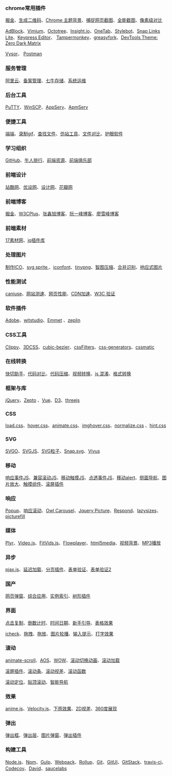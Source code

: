﻿### chrome常用插件
[掘金](https://chrome.google.com/webstore/detail/%E6%8E%98%E9%87%91/lecdifefmmfjnjjinhaennhdlmcaeeeb?utm_source=chrome-app-launcher-info-dialog)、[生成二维码](https://chrome.google.com/webstore/detail/%E4%BA%8C%E7%BB%B4%E7%A0%81qr%E7%A0%81%E7%94%9F%E6%88%90%E5%99%A8qr-code-generato/pflgjjogbmmcmfhfcnlohagkablhbpmg?utm_source=chrome-app-launcher-info-dialog)、[Chrome 主题背景](https://chrome.google.com/webstore/detail/my-chrome-theme/oehpjpccmlcalbenfhnacjeocbjdonic?utm_source=chrome-app-launcher-info-dialog)、[捕捉网页截图](https://chrome.google.com/webstore/detail/capture-webpage-screensho/mcbpblocgmgfnpjjppndjkmgjaogfceg?utm_source=chrome-app-launcher-info-dialog)、[全能截图](https://chrome.google.com/webstore/detail/full-page-screen-capture/fdpohaocaechififmbbbbbknoalclacl?utm_source=chrome-app-launcher-info-dialog)、[像素级对比](https://chrome.google.com/webstore/detail/perfectpixel-by-welldonec/dkaagdgjmgdmbnecmcefdhjekcoceebi?utm_source=chrome-app-launcher-info-dialog)

[AdBlock](https://chrome.google.com/webstore/detail/adblock/gighmmpiobklfepjocnamgkkbiglidom?utm_source=chrome-app-launcher-info-dialog)、[Vimium](https://chrome.google.com/webstore/detail/vimium/dbepggeogbaibhgnhhndojpepiihcmeb?utm_source=chrome-app-launcher-info-dialog)、[Octotree](https://chrome.google.com/webstore/detail/octotree/bkhaagjahfmjljalopjnoealnfndnagc?utm_source=chrome-app-launcher-info-dialog)、[Insight.io](https://chrome.google.com/webstore/detail/insightio-for-github/pmhfgjjhhomfplgmbalncpcohgeijonh/)、[OneTab](https://chrome.google.com/webstore/detail/onetab/chphlpgkkbolifaimnlloiipkdnihall/related?hl=zh-CN)、[Stylebot](https://chrome.google.com/webstore/detail/stylebot/oiaejidbmkiecgbjeifoejpgmdaleoha?utm_source=chrome-app-launcher-info-dialog)、[Snap Links Lite](https://chrome.google.com/webstore/detail/snap-links-lite/ighmoimpbimbhbahbpcapifcplnblhgo?utm_source=chrome-app-launcher-info-dialog)、[Keypress Editor](https://chrome.google.com/webstore/detail/keypress-editor/ghfooiajeobmcfhmajcblmompfdehnli?utm_source=chrome-app-launcher-info-dialog)、
[Tampermonkey](https://chrome.google.com/webstore/detail/tampermonkey/dhdgffkkebhmkfjojejmpbldmpobfkfo)、[greasyfork](https://greasyfork.org/zh-CN)、[DevTools Theme: Zero Dark Matrix](https://chrome.google.com/webstore/detail/devtools-theme-zero-dark/bomhdjeadceaggdgfoefmpeafkjhegbo?utm_source=chrome-app-launcher-info-dialog)

[Vysor](https://chrome.google.com/webstore/detail/vysor/gidgenkbbabolejbgbpnhbimgjbffefm?utm_source=chrome-app-launcher-info-dialog)、
[Postman](https://chrome.google.com/webstore/detail/postman/fhbjgbiflinjbdggehcddcbncdddomop?utm_source=chrome-app-launcher-info-dialog)

### 服务管理
[阿里云](https://www.aliyun.com/)、[备案管理](https://beian.gein.cn/account/login.htm)、[七牛存储](http://www.qiniu.com/)、[系统运维](http://www.osyunwei.com/)

### 后台工具
[PuTTY](http://www.putty.org/)、[WinSCP](http://winscp.net/eng/download.php)、[AppServ](https://www.appservnetwork.com/en/download/)、[ApmServ](http://zyan.cc/apmserv/)

### 便捷工具 
[端端](http://www.clouduolc.com/download.html)、[录制gif](http://www.cockos.com/licecap/)、[查找文件](http://www.listary.com/download)、[仿站工具](http://smalltool.github.io/)、[文件对比](http://sourcegear.com/diffmerge/)、[护眼软件](http://iristech.co/iris/)

### 学习组织
[GitHub](https://github.com/)、[牛人排行](http://githubrank.com/)、[前端资源](https://www.awesomes.cn/)、[前端俱乐部](http://f2er.club/)

### 前端设计 
[站酷网](http://www.zcool.com.cn/)、[优设网](http://www.uisdc.com/)、[设计网](http://www.shejidaren.com/)、[花瓣网](http://huaban.com/)

### 前端博客 
[掘金](http://gold.xitu.io/)、[W3CPlus](http://www.w3cplus.com/)、[张鑫旭博客](http://www.zhangxinxu.com/wordpress/)、[阮一峰博客](http://www.ruanyifeng.com/blog/)、[廖雪峰博客](http://www.liaoxuefeng.com/)

### 前端素材
[17素材网](http://www.17sucai.com/)、[jq插件库](http://www.jq22.com/)

### 处理图片
[制作ICO](http://www.bitbug.net/)、[svg sprite ](https://icomoon.io/)、[iconfont](http://www.iconfont.cn/)、[tinypng](https://tinypng.com/)、[智图压缩](http://zhitu.isux.us/)、[合并识别](http://www.spritecow.com/)、[响应式图片](http://www.responsivebreakpoints.com/)

### 性能测试 
[caniuse](http://caniuse.com/)、[网站测速](http://www.17ce.com/)、[网页性能](https://developers.google.com/speed/pagespeed/insights/)、[CDN加速](http://www.staticfile.org/)、[W3C 验证](http://validator.w3.org/)

### 软件插件 
[Adobe](http://www.adobe.com/creativecloud/catalog/desktop.html)、[witstudio](http://witstudio.net/)、[Emmet](http://emmet.io/) 、[zeplin](https://zeplin.io/)

### CSS工具 
[Clippy](http://bennettfeely.com/clippy/)、[3DCSS](http://thewebrocks.com/demos/3D-css-tester/)、[cubic-bezier](http://cubic-bezier.com/#.17,.67,.83,.67)、[cssFilters](http://www.cssfilters.co/)、[css-generators](http://www.cssreflex.com/css-generators/)、[cssmatic](http://www.cssmatic.com/)

### 在线转换
[快切助手](http://kuaiqie.qdsay.com/)、[代码对比](https://www.diffchecker.com/)、[代码压缩](http://tool.css-js.com/)、[视频转换](http://video.online-convert.com/convert-to-ogg)、[js 混淆](http://utf-8.jp/public/jjencode.html)、[格式转换](https://cloudconvert.com/)

### 框架与库
[jQuery](http://jquery.com/)、[Zepto](http://zeptojs.com/) 、[Vue](https://vuejs.org/)、[D3](https://d3js.org/)、[threejs](https://threejs.org/)

### CSS
[load.css](https://tobiasahlin.com/spinkit/)、[hover.css](https://ianlunn.github.io/Hover/)、[animate.css](https://daneden.github.io/animate.css/)、[imghover.css](https://gudh.github.io/ihover/dist/index.html)、[normalize.css](https://necolas.github.io/normalize.css/) 、[hint.css](https://github.com/chinchang/hint.css)

### SVG
[SVGO](https://github.com/svg/svgo)、[SVGJS](http://svgjs.com/)、[SVG粒子](https://github.com/VincentGarreau/particles.js)、[Snap.svg](http://snapsvg.io/)、[Vivus](https://github.com/maxwellito/vivus)

### 移动
[响应事件JS](http://wicky.nillia.ms/enquire.js/)、[兼容滚动JS](http://iscrolljs.com/)、[移动触摸JS](https://hammerjs.github.io/)、[点透事件JS](https://github.com/ftlabs/fastclick)、[移动alert](https://jaredreich.com/projects/notie)、[侧面导航](https://slideout.js.org/)、[图片放大](http://photoswipe.com/)、[触摸组件](http://idangero.us/swiper/demos/)、[滚屏插件](https://github.com/yanhaijing/zepto.fullpage)

### 响应
[Popup](http://dimsemenov.com/plugins/magnific-popup/)、[响应滚动](https://kenwheeler.github.io/slick/)、[Owl Carousel](https://github.com/OwlCarousel2/OwlCarousel2)、[Jquery Picture](https://github.com/Abban/jQuery-Picture)、[Respond](https://github.com/scottjehl/Respond/)、[lazysizes](https://github.com/aFarkas/lazysizes)、[picturefill](https://github.com/scottjehl/picturefill)

### 媒体
[Plyr](https://plyr.io/)、[Video.js](http://videojs.com/)、[FitVids.js](https://github.com/davatron5000/FitVids.js)、[Flowplayer](https://flowplayer.org/)、[html5media](https://html5media.info/)、[视频背景](https://vodkabears.github.io/vide/)、[MP3播放](https://github.com/goldfire/howler.js)

### 异步 
[pjax.js](http://pjax.herokuapp.com/)、[延迟加载](http://www.appelsiini.net/projects/lazyload)、[分页插件](http://luis-almeida.github.io/jPages/)、[表单验证](https://github.com/jquery-validation/jquery-validation)、[表单验证2](http://parsleyjs.org/)

### 国产
[网页弹窗](http://layer.layui.com/)、[综合应用](http://www.superslide2.com/)、[实例索引](http://fgm.cc/learn/)、[树形插件](https://github.com/zTree/zTree_v3)

### 界面
[点击复制](https://clipboardjs.com/)、[倒数计时](http://flipclockjs.com/)、[时间日期](http://amsul.ca/pickadate.js/)、[新手引导](https://github.com/usablica/intro.js)、[表格效果](http://www.jqueryscript.net/table/Table-Rows-Columns-Cells-Highlighting-Plugin-with-jQuery-Table-Hover.html) 

[icheck](http://icheck.fronteed.com/)、[拖拽](https://github.com/RubaXa/Sortable/)、[拖放](https://github.com/desandro/draggabilly)、[图片轮播](https://github.com/kenwheeler/slick/)、[输入提示](https://github.com/leaverou/awesomplete/)、[打字效果](https://github.com/luisvinicius167/ityped)

### 滚动
[animate-scroll](https://github.com/mpalpha/animate-scroll)、[AOS](https://michalsnik.github.io/aos/)、[WOW](http://mynameismatthieu.com/WOW/)、[滚动切换动画](https://terwanerik.github.io/ScrollTrigger/)、[滚动加载](https://scrollrevealjs.org/)

[滚屏插件](http://alvarotrigo.com/fullPage/)、[滚动条](http://manos.malihu.gr/jquery-custom-content-scroller/)、[滚动视差](https://prinzhorn.github.io/skrollr/)、[滚动函数](https://github.com/imakewebthings/waypoints)

[滚动定位](http://simianstudios.com/portamento/)、[贴顶滚动](http://www.outyear.co.uk/smint/)、[智能导航](https://davist11.github.io/jQuery-One-Page-Nav/)

### 效果
[anime.js](http://anime-js.com/)、[Velocity.js](http://julian.com/research/velocity/#duration)、[下雨效果](https://maroslaw.github.io/rainyday.js/)、[2D视差](http://matthew.wagerfield.com/parallax/)、[360度展现](https://polarnotion.github.io/turntable/)

### 弹出
[弹出框](https://t4t5.github.io/sweetalert/)、[弹出层](http://fancyapps.com/fancybox/)、[图片弹窗](http://highslide.com/download.php)、[弹出插件](https://github.com/sachinchoolur/lightgallery.js)

### 构建工具
[Node.js](https://nodejs.org/)、[Npm](https://www.npmjs.com/)、[Gulp](http://www.gulpjs.com/)、[Webpack](https://webpack.github.io/)、[Rollup](https://rollupjs.org/)、[Git](https://git-for-windows.github.io/)、[GitUI](https://git-scm.com/downloads/guis)、[GitStack](http://gitstack.com/)、[travis-ci](https://travis-ci.org/)、[Codecov](https://codecov.io/)、[David](https://david-dm.org/)、[saucelabs](https://saucelabs.com)
